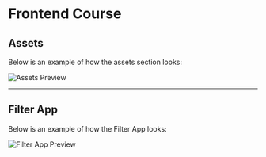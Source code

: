 # Frontend Course

## Assets

Below is an example of how the assets section looks:

![Assets Preview](https://github.com/user-attachments/assets/8da5fcb5-dba3-4fc1-9dfc-7d8153e82de8)

---

## Filter App

Below is an example of how the Filter App looks:

![Filter App Preview](filter-app/img/filter-app.png)
